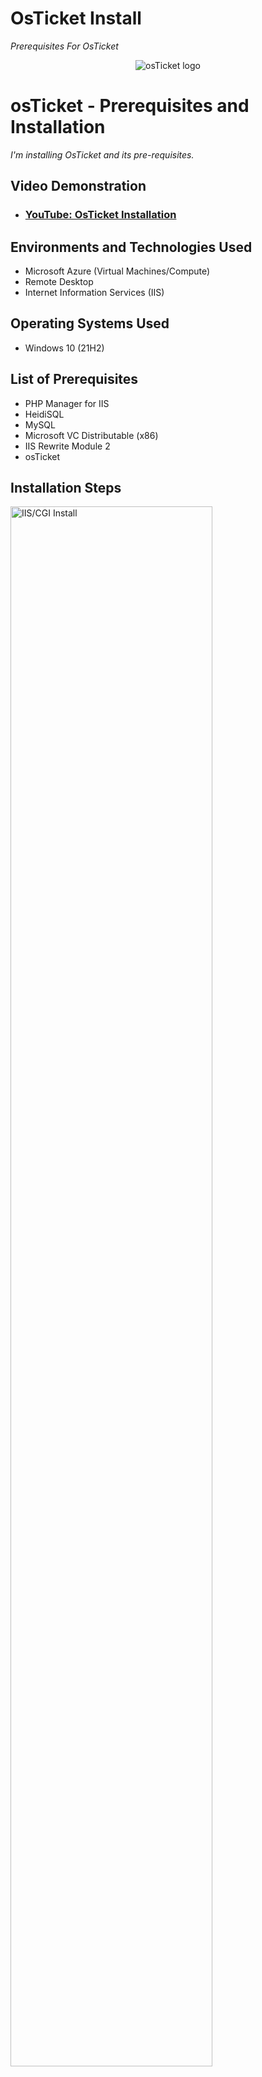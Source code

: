 # OsTicket Install
<i>Prerequisites For OsTicket</i>
<p align="center">
<img src="https://i.imgur.com/Clzj7Xs.png" alt="osTicket logo"/>
</p>

<h1>osTicket - Prerequisites and Installation</h1>
<i>I'm installing OsTicket and its pre-requisites.</i><br />


<h2>Video Demonstration</h2>

- ### [YouTube: OsTicket Installation](https://youtu.be/c0NefzDP_Zw)

<h2>Environments and Technologies Used</h2>

- Microsoft Azure (Virtual Machines/Compute)
- Remote Desktop
- Internet Information Services (IIS)

<h2>Operating Systems Used </h2>

- Windows 10</b> (21H2)

<h2>List of Prerequisites</h2>

- PHP Manager for IIS
- HeidiSQL
- MySQL
- Microsoft VC Distributable (x86)
- IIS Rewrite Module 2
- osTicket

<h2>Installation Steps</h2>

<p>
  <img src="https://i.imgur.com/h34tgJA.png" height="80%" width="80%" alt="IIS/CGI Install"/>
(https://imgur.com/a/tpfnNMX)
</p>
<p>
<i>First, We Need To Open Up Control Panel And Navigate To 'Enable Programs' And Click IIS>FTP>ADPF>CGI (Click Them Twice To Make Sure They All Download), While That's Installing We Can Create A Directory For PHP (C:\PHP).
</i></p>
<br />

<p>
<img src="https://i.imgur.com/reXhCUb.png" height="80%" width="80%" alt="MySQL/VC Redistributable/PHP Manager"/>
  (https://imgur.com/gallery/php-mysql-install-configuration-zPzqcBV)
</p>
<p>
Next, We Have To Install And Configure MySQL And Bring The Zipped (php-7.3.8-nts-Win32-VC13-x86) File To The PHP Directory, Unzip It And Register (php-cgi.exe) To PHP Manager. Install Rewrite Module II And The VC Redistributable As Well.
</p>
<br />

<p>
<img src="https://i.imgur.com/H8Tbd1w.png" height="80%" width="80%" alt="Disk Sanitization Steps"/>
  (https://imgur.com/gallery/Cl3zG8R)
  (https://imgur.com/gallery/ltfvLGE)
</p>
<p>
Configure MySQL. And Then, Configure osTicket. Finally, We Install HeidiSQL Set The Password And Username To "root", Create A New Database Renamed To "osTicket", the same as the file we renamed in (\wwwroot), And Fill Out The Fields In The OsTicker Browser And Click 'Install'.
</p>
<br />
